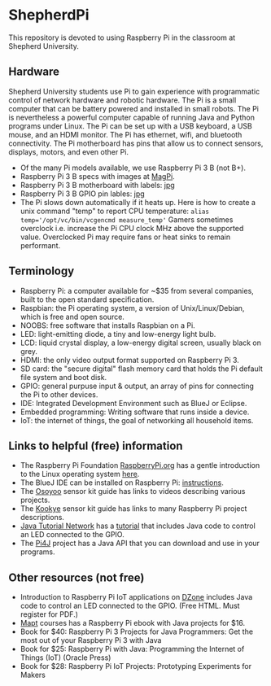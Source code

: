 # ShepherdPi
This repository is devoted to using Raspberry Pi in the classroom at Shepherd University. 

## Hardware
Shepherd University students use Pi to gain experience with programmatic control of 
network hardware and robotic hardware.
The Pi is a small computer that can be battery powered and installed in small robots.
The Pi is nevertheless a powerful computer capable of running Java and Python programs under Linux. 
The Pi can be set up with a USB keyboard, a USB mouse, and an HDMI monitor.
The Pi has ethernet, wifi, and bluetooth connectivity.
The Pi motherboard has pins that allow us to connect sensors, displays, motors, and even other Pi.
* Of the many Pi models available, we use Raspberry Pi 3 B (not B+).
* Raspberry Pi 3 B specs with images at [MagPi](https://www.raspberrypi.org/magpi/raspberry-pi-3-specs-benchmarks/).
* Raspberry Pi 3 B motherboard with labels: [jpg](images/Raspi3Layout.jpg)
* Raspberry Pi 3 B GPIO pin lables: [jpg](images/raspberry_pi_gpio.jpg)
* The Pi slows down automatically if it heats up.
Here is how to create a unix command "temp" to report CPU temperature:
```alias temp='/opt/vc/bin/vcgencmd measure_temp'```
Gamers sometimes overclock i.e. increase the Pi CPU clock MHz above the supported value.
Overclocked Pi may require fans or heat sinks to remain performant.
## Terminology
* Raspberry Pi: a computer available for ~$35 from several companies, built to the open standard specification.
* Raspbian: the Pi operating system, a version of Unix/Linux/Debian, which is free and open source. 
* NOOBS: free software that installs Raspbian on a Pi.
* LED: light-emitting diode, a tiny and low-energy light bulb.
* LCD: liquid crystal display, a low-energy digital screen, usually black on grey.
* HDMI: the only video output format supported on Raspberry Pi 3.
* SD card: the "secure digital" flash memory card that holds the Pi default file system and boot disk.
* GPIO: general purpuse input & output, an array of pins for connecting the Pi to other devices.
* IDE: Integrated Development Environment such as BlueJ or Eclipse.
* Embedded programming: Writing software that runs inside a device.
* IoT: the internet of things, the goal of networking all household items.
## Links to helpful (free) information
* The Raspberry Pi Foundation [RaspberryPi.org](https://www.raspberrypi.org/)
has a gentle introduction to the Linux operating system 
[here](https://www.raspberrypi.org/documentation/linux/).
* The BlueJ IDE can be installed on Raspberry Pi:
[instructions](https://www.bluej.org/raspberrypi/).
* The [Osoyoo](http://osoyoo.com/2017/07/13/raspberry-pi-3-starter-learning-kit-introduction/) 
sensor kit guide has links to videos describing various projects.
* The [Kookye](http://kookye.com/category/tutorials/rapsberry-pi-projects/)
sensor kit guide has links to many Raspberry Pi project descriptions.
* [Java Tutorial Network](https://javatutorial.net/category/raspberry-pi-java) 
has a [tutorial](https://javatutorial.net/raspberry-pi-java-tutorial) 
that includes Java code to control an LED connected to the GPIO. 
* The [Pi4J](http://pi4j.com/) project
has a Java API that you can download and use in your programs.
## Other resources (not free)
* Introduction to Raspberry Pi IoT applications
on [DZone](https://dzone.com/refcardz/iot-applications-with-java-and-raspberry-pi?chapter=1)
includes Java code to control an LED connected to the GPIO. (Free HTML. Must register for PDF.)
* [Mapt](https://www.packtpub.com/mapt/book/hardware_and_creative/9781786462121)
courses has a Raspberry Pi ebook with Java projects for $16.
* Book for $40:
Raspberry Pi 3 Projects for Java Programmers: Get the most out of your Raspberry Pi 3 with Java
* Book for $25:
Raspberry Pi with Java: Programming the Internet of Things (IoT) (Oracle Press)
* Book for $28:
Raspberry Pi IoT Projects: Prototyping Experiments for Makers
